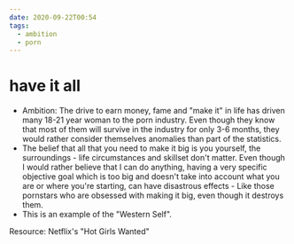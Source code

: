 ```yaml
---
date: 2020-09-22T00:54
tags: 
  - ambition
  - porn
---
```


# have it all

- Ambition: The drive to earn money, fame and "make it" in life has driven many 18-21 year woman to the porn industry. Even though they know that most of them will survive in the industry for only 3-6 months, they would rather consider themselves anomalies than part of the statistics. 
- The belief that all that you need to make it big is you yourself, the surroundings - life circumstances and skillset don't matter. Even though I would rather believe that I can do anything, having a very specific objective goal which is too big and doesn't take into account what you are or where you're starting, can have disastrous effects - Like those pornstars who are obsessed with making it big, even though it destroys them.
- This is an example of the "Western Self".

Resource: Netflix's "Hot Girls Wanted"
